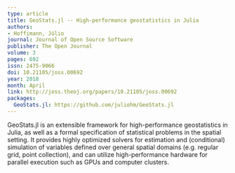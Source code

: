```yaml
---
type: article
title: GeoStats.jl -- High-performance geostatistics in Julia
authors:
- Hoffimann, Júlio
journal: Journal of Open Source Software
publisher: The Open Journal
volume: 3
pages: 692
issn: 2475-9066
doi: 10.21105/joss.00692
year: 2018
month: April
link: http://joss.theoj.org/papers/10.21105/joss.00692
packages:
  GeoStats.jl: https://github.com/juliohm/GeoStats.jl
---
```

GeoStats.jl is an extensible framework for high-performance geostatistics in Julia, as well
as a formal specification of statistical problems in the spatial setting. It provides highly
optimized solvers for estimation and (conditional) simulation of variables defined over general
spatial domains (e.g. regular grid, point collection), and can utilize high-performance
hardware for parallel execution such as GPUs and computer clusters.
